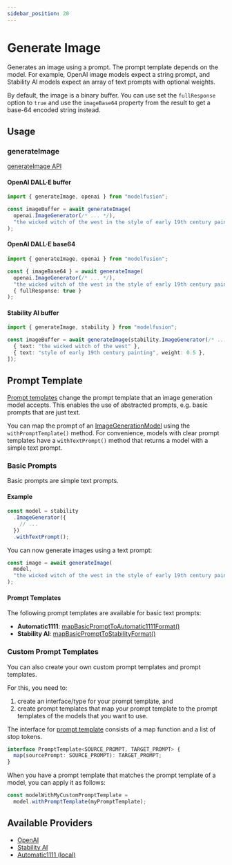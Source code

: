 ```yaml
---
sidebar_position: 20
---
```


# Generate Image

Generates an image using a prompt. The prompt template depends on the model.
For example, OpenAI image models expect a string prompt, and Stability AI models expect an array of text prompts with optional weights.

By default, the image is a binary buffer. You can use set the `fullResponse` option to `true` and use the `imageBase64` property from the result to get a base-64 encoded string instead.

## Usage

### generateImage

[generateImage API](/api/modules#generateimage)

#### OpenAI DALL·E buffer

```ts
import { generateImage, openai } from "modelfusion";

const imageBuffer = await generateImage(
  openai.ImageGenerator(/* ... */),
  "the wicked witch of the west in the style of early 19th century painting"
);
```

#### OpenAI DALL·E base64

```ts
import { generateImage, openai } from "modelfusion";

const { imageBase64 } = await generateImage(
  openai.ImageGenerator(/* ... */),
  "the wicked witch of the west in the style of early 19th century painting",
  { fullResponse: true }
);
```

#### Stability AI buffer

```ts
import { generateImage, stability } from "modelfusion";

const imageBuffer = await generateImage(stability.ImageGenerator(/* ... */), [
  { text: "the wicked witch of the west" },
  { text: "style of early 19th century painting", weight: 0.5 },
]);
```

## Prompt Template

[Prompt templates](/api/interfaces/PromptTemplate) change the prompt template that an image generation model accepts.
This enables the use of abstracted prompts, e.g. basic prompts that are just text.

You can map the prompt of an [ImageGenerationModel](/api/interfaces/ImageGenerationModel) using the `withPromptTemplate()` method.
For convenience, models with clear prompt templates have a `withTextPrompt()` method that returns a model with a simple text prompt.

### Basic Prompts

Basic prompts are simple text prompts.

#### Example

```ts
const model = stability
  .ImageGenerator({
    // ...
  })
  .withTextPrompt();
```

You can now generate images using a text prompt:

```ts
const image = await generateImage(
  model,
  "the wicked witch of the west in the style of early 19th century painting"
);
```

#### Prompt Templates

The following prompt templates are available for basic text prompts:

- **Automatic1111**: [mapBasicPromptToAutomatic1111Format()](/api/modules#mapbasicprompttoautomatic1111format)
- **Stability AI**: [mapBasicPromptToStabilityFormat()](/api/modules#mapbasicprompttostabilityformat)

### Custom Prompt Templates

You can also create your own custom prompt templates and prompt templates.

For this, you need to:

1. create an interface/type for your prompt template, and
2. create prompt templates that map your prompt template to the prompt templates of the models that you want to use.

The interface for [prompt template](/api/interfaces/PromptTemplate) consists of a map function
and a list of stop tokens.

```ts
interface PromptTemplate<SOURCE_PROMPT, TARGET_PROMPT> {
  map(sourcePrompt: SOURCE_PROMPT): TARGET_PROMPT;
}
```

When you have a prompt template that matches the prompt template of a model, you can apply it as follows:

```ts
const modelWithMyCustomPromptTemplate =
  model.withPromptTemplate(myPromptTemplate);
```

## Available Providers

- [OpenAI](/integration/model-provider/openai)
- [Stability AI](/integration/model-provider/stability)
- [Automatic1111 (local)](/integration/model-provider/automatic1111)
